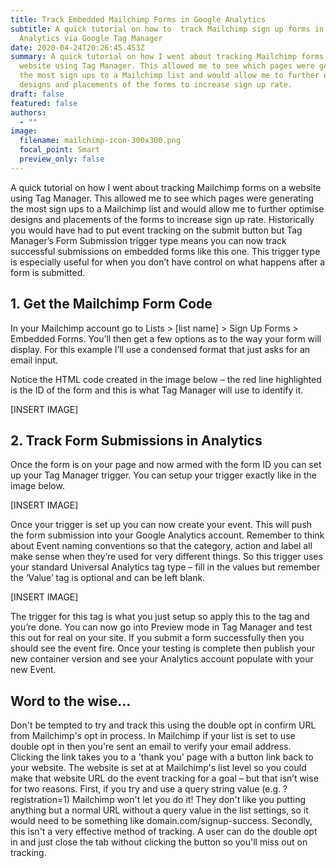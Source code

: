 ```yaml
---
title: Track Embedded Mailchimp Forms in Google Analytics
subtitle: A quick tutorial on how to  track Mailchimp sign up forms in Google
  Analytics via Google Tag Manager
date: 2020-04-24T20:26:45.453Z
summary: A quick tutorial on how I went about tracking Mailchimp forms on a
  website using Tag Manager. This allowed me to see which pages were generating
  the most sign ups to a Mailchimp list and would allow me to further optimise
  designs and placements of the forms to increase sign up rate.
draft: false
featured: false
authors:
  - ""
image:
  filename: mailchimp-icon-300x300.png
  focal_point: Smart
  preview_only: false
---
```

A quick tutorial on how I went about tracking Mailchimp forms on a website using Tag Manager. This allowed me to see which pages were generating the most sign ups to a Mailchimp list and would allow me to further optimise designs and placements of the forms to increase sign up rate. Historically you would have had to put event tracking on the submit button but Tag Manager’s Form Submission trigger type means you can now track successful submissions on embedded forms like this one. This trigger type is especially useful for when you don’t have control on what happens after a form is submitted.

## 1. Get the Mailchimp Form Code

In your Mailchimp account go to Lists > \[list name] > Sign Up Forms > Embedded Forms. You’ll then get a few options as to the way your form will display. For this example I’ll use a condensed format that just asks for an email input.

Notice the HTML code created in the image below – the red line highlighted is the ID of the form and this is what Tag Manager will use to identify it.

[INSERT IMAGE]

## 2. Track Form Submissions in Analytics

Once the form is on your page and now armed with the form ID you can set up your Tag Manager trigger. You can setup your trigger exactly like in the image below.

[INSERT IMAGE]

Once your trigger is set up you can now create your event. This will push the form submission into your Google Analytics account. Remember to think about Event naming conventions so that the category, action and label all make sense when they’re used for very different things. So this trigger uses your standard Universal Analytics tag type – fill in the values but remember the ‘Value’ tag is optional and can be left blank.

[INSERT IMAGE]

The trigger for this tag is what you just setup so apply this to the tag and you’re done. You can now go into Preview mode in Tag Manager and test this out for real on your site. If you submit a form successfully then you should see the event fire. Once your testing is complete then publish your new container version and see your Analytics account populate with your new Event.

## Word to the wise...

Don't be tempted to try and track this using the double opt in confirm URL from Mailchimp's opt in process. In Mailchimp if your list is set to use double opt in then you're sent an email to verify your email address. Clicking the link takes you to a 'thank you' page with a button link back to your website. The website is set at at Mailchimp's list level so you could make that website URL do the event tracking for a goal – but that isn’t wise for two reasons. First, if you try and use a query string value (e.g. ?registration=1) Mailchimp won't let you do it! They don't like you putting anything but a normal URL without a query value in the list settings, so it would need to be something like domain.com/signup-success. Secondly, this isn't a very effective method of tracking. A user can do the double opt in and just close the tab without clicking the button so you'll miss out on tracking.